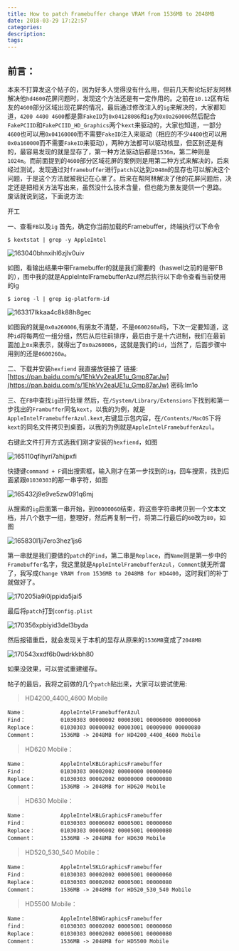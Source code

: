 ```yaml
---
title: How to patch Framebuffer change VRAM from 1536MB to 2048MB
date: 2018-03-29 17:22:57
categories:
description:
tags:
---
```


## 前言：
本来不打算发这个帖子的，因为好多人觉得没有什么用，但前几天帮论坛好友阿林解决他`hd4600`花屏问题时，发现这个方法还是有一定作用的。之前在`10.12`区有坛友的`4600`部分区域出现花屏的情况，最后通过修改注入的`ig`来解决的，大家都知道，`4200 4400 4600`都是靠`FakeID`为`0x04128086`和`ig`为`0x0a260006`然后配合`FakePCIID`和`FakePCIID_HD_Graphics`两个`kext`来驱动的，大家也知道，一部分`4600`也可以用`0x04160000`而不需要`FakeID`注入来驱动（相应的不少`4400`也可以用`0x0a160000`而不需要`FakeID`来驱动），两种方法都可以驱动核显，但区别还是有的，最容易发现的就是显存了，第一种方法驱动后都是`1536m`，第二种则是`1024m`。而前面提到的`4600`部分区域花屏的案例则是用第二种方式来解决的，后来经过测试，发现通过对`framebuffer`进行`patch`以达到`2048m`的显存也可以解决这个问题，于是这个方法就被我记在心里了。后来在帮阿林解决了他的花屏问题后，决定还是把相关方法写出来，虽然没什么技术含量，但也能为景友提供一个思路。
废话就说到这，下面说方法:

开工

一、查看`FB`以及`ig`
首先，确定你当前加载的Framebuffer，终端执行以下命令

```
$ kextstat | grep -y AppleIntel
```

![163040bhnxihl6zjlv0uiv](http://ovefvi4g3.bkt.clouddn.com/163040bhnxihl6zjlv0uiv.png)

如图，看输出结果中带Framebuffer的就是我们需要的（haswell之前的是带FB的），图中我的就是AppleIntelFramebufferAzul然后执行以下命令查看当前使用的ig

```
$ ioreg -l | grep ig-platform-id
```

![163317lkkaa4c8k88h8gec](http://ovefvi4g3.bkt.clouddn.com/163317lkkaa4c8k88h8gec.png)

如图我的就是`0x0a260006`,有朋友不清楚，不是`0600260a`吗，下次一定要知道，这种`id`将每两位一组分组，然后从后往前排序，最后由于是十六进制，我们在最前面加上`0x`来表示，就得出了`0x0a260006`，这就是我们的`id`，当然了，后面步骤中用到的还是`0600260a`。

二、下载并安装`hexfiend`
我直接放链接了
链接:[https://pan.baidu.com/s/1EhkVv2eaUE1u_Gmp87arJw](https://pan.baidu.com/s/1EhkVv2eaUE1u_Gmp87arJw)  密码:lm1o

三、在`FB`中查找`ig`进行处理
然后，在`/System/Library/Extensions`下找到和第一步找出的`Frambuffer`同名`kext`，以我的为例，就是`AppleIntelFramebufferAzul.kext`,右键显示包内容，在`/Contents/MacOS`下将`kext`的同名文件拷贝到桌面，以我的为例就是`AppleIntelFramebufferAzul`。

右键此文件打开方式选我们刚才安装的`hexfiend`，如图

![165110qfihyri7ahijpxfi](http://ovefvi4g3.bkt.clouddn.com/165110qfihyri7ahijpxfi.png)

快捷键`command + F`调出搜索框，输入刚才在第一步找到的`ig`，回车搜索，找到后面紧跟`01030303`的那一串字符，如图

![165432j9e9ve5zw091q6mj](http://ovefvi4g3.bkt.clouddn.com/165432j9e9ve5zw091q6mj.png)

从搜索的`ig`后面第一串开始，到`00000060`结束，将这些字符串拷贝到一个文本文档，并八个数字一组，整理好，然后再复制一行，将第二行最后的`60`改为`80`，如图

![165830l1ji7ero3hez1js6](http://ovefvi4g3.bkt.clouddn.com/165830l1ji7ero3hez1js6.png)

第一串就是我们要做的`patch`的`Find`，第二串是`Replace`，而`Name`则是第一步中的`Framebuffer`名字，我这里就是`AppleIntelFramebufferAzul`，`Comment`就无所谓了，我写成`Change VRAM from 1536MB to 2048MB for HD4400`，这时我们的补丁就做好了。

![170205ia9i0jppida5jai5](http://ovefvi4g3.bkt.clouddn.com/170205ia9i0jppida5jai5.png)

最后将`patch`打到`config.plist`

![170356xpbiyid3del3byda](http://ovefvi4g3.bkt.clouddn.com/170356xpbiyid3del3byda.png)

然后报错重启，就会发现关于本机的显存从原来的`1536MB`变成了`2048MB`

![170543xxdf6b0wdrkkbh80](http://ovefvi4g3.bkt.clouddn.com/170543xxdf6b0wdrkkbh80.png)

如果没效果，可以尝试重建缓存。

帖子的最后，我将之前做的几个`patch`贴出来，大家可以尝试使用:

> HD4200_4400_4600 Mobile

```
Name：           AppleIntelFramebufferAzul
Find：           01030303 00000002 00003001 00006000 00000060
Replace：        01030303 00000002 00003001 00009000 00000080
Comment：        1536MB -> 2048MB for HD4200_4400_4600 Mobile
```

> HD620 Mobile：

```
Name：           AppleIntelKBLGraphicsFramebuffer
Find：           01030303 00002002 00000000 00000060
Replace：        01030303 00002002 00000000 00000080 
Comment：        1536MB -> 2048MB for HD620 Mobile
```

> HD630 Mobile：

```
Name：           AppleIntelKBLGraphicsFramebuffer
Find：           01030303 00006002 00005001 00000060
Replace：        01030303 00006002 00005001 00000080
Comment：        1536MB -> 2048MB for HD630 Mobile
```

> HD520_530_540 Mobile：

```
Name：           AppleIntelSKLGraphicsFramebuffer
Find：           01030303 00002002 00005001 00000060
Replace：        01030303 00002002 00005001 00000080
Comment：        1536MB -> 2048MB for HD520_530_540 Mobile
```

> HD5500 Mobile：

```
Name：           AppleIntelBDWGraphicsFramebuffer 
find：           01030303 00002002 00005001 00000060
Replace：        01030303 00002002 00005001 00000080
Comment：        1536MB -> 2048MB for HD5500 Mobile
```


